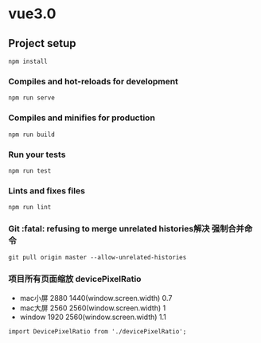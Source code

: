 # vue3.0

## Project setup
```
npm install
```

### Compiles and hot-reloads for development
```
npm run serve
```

### Compiles and minifies for production
```
npm run build
```

### Run your tests
```
npm run test
```

### Lints and fixes files
```
npm run lint
```
### Git :fatal: refusing to merge unrelated histories解决 强制合并命令
```
git pull origin master --allow-unrelated-histories
```
### 项目所有页面缩放 devicePixelRatio

- mac小屏 2880 1440(window.screen.width) 0.7 
- mac大屏 2560 2560(window.screen.width) 1 
- window  1920 2560(window.screen.width) 1.1

```
import DevicePixelRatio from './devicePixelRatio';
```
